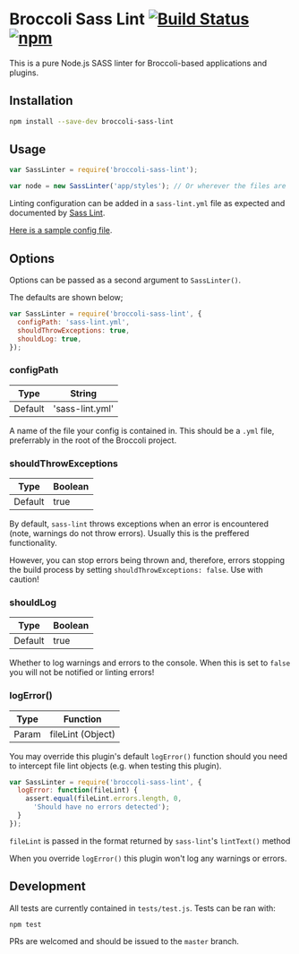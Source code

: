 Broccoli Sass Lint [![Build Status](https://travis-ci.org/sir-dunxalot/broccoli-sass-lint.svg?branch=master)](https://travis-ci.org/sir-dunxalot/broccoli-sass-lint) [![npm](https://img.shields.io/npm/v/broccoli-sass-lint.svg)](https://www.npmjs.com/package/broccoli-sass-lint)
======

This is a pure Node.js SASS linter for Broccoli-based applications and plugins.

## Installation

```sh
npm install --save-dev broccoli-sass-lint
```

## Usage

```js
var SassLinter = require('broccoli-sass-lint');

var node = new SassLinter('app/styles'); // Or wherever the files are
```

Linting configuration can be added in a `sass-lint.yml` file as expected and documented by [Sass Lint](https://github.com/sasstools/sass-lint).

[Here is a sample config file](https://github.com/sasstools/sass-lint/blob/develop/docs/sass-lint.yml).

## Options

Options can be passed as a second argument to `SassLinter()`.

The defaults are shown below;

```js
var SassLinter = require('broccoli-sass-lint', {
  configPath: 'sass-lint.yml',
  shouldThrowExceptions: true,
  shouldLog: true,
});
```

### configPath

| Type    | String          |
|---------|-----------------|
| Default | 'sass-lint.yml' |

A name of the file your config is contained in. This should be a `.yml` file, preferrably in the root of the Broccoli project.

### shouldThrowExceptions

| Type    | Boolean |
|---------|---------|
| Default | true    |

By default, `sass-lint` throws exceptions when an error is encountered (note, warnings do not throw errors). Usually this is the preffered functionality.

However, you can stop errors being thrown and, therefore, errors stopping the build process by setting `shouldThrowExceptions: false`. Use with caution!

### shouldLog

| Type    | Boolean |
|---------|---------|
| Default | true    |

Whether to log warnings and errors to the console. When this is set to `false` you will not be notified or linting errors!

### logError()

| Type    | Function          |
|---------|-------------------|
| Param   | fileLint (Object) |

You may override this plugin's default `logError()` function should you need to intercept file lint objects (e.g. when testing this plugin).

```js
var SassLinter = require('broccoli-sass-lint', {
  logError: function(fileLint) {
    assert.equal(fileLint.errors.length, 0,
      'Should have no errors detected');
  }
});
```

`fileLint` is passed in the format returned by `sass-lint`'s `lintText()` method

When you override `logError()` this plugin won't log any warnings or errors.

## Development

All tests are currently contained in `tests/test.js`. Tests can be ran with:

```
npm test
```

PRs are welcomed and should be issued to the `master` branch.
